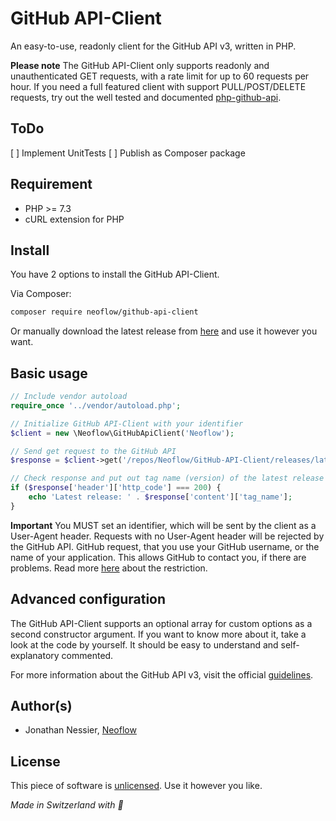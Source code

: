 # GitHub API-Client
An easy-to-use, readonly client for the GitHub API v3, written in PHP.

**Please note** The GitHub API-Client only supports readonly and unauthenticated GET requests, with a rate limit for up 
to 60 requests per hour. If you need a full featured client with support PULL/POST/DELETE requests, try out the well tested and documented 
[php-github-api](https://github.com/KnpLabs/php-github-api).

## ToDo
[ ] Implement UnitTests
[ ] Publish as Composer package

## Requirement
* PHP >= 7.3
* cURL extension for PHP

## Install
You have 2 options to install the GitHub API-Client.

Via Composer:
```bash
composer require neoflow/github-api-client
```

Or manually download the latest release from [here](https://github.com/Neoflow/GitHub-API-Client/releases) and use it
however you want.

## Basic usage
```php
// Include vendor autoload
require_once '../vendor/autoload.php';

// Initialize GitHub API-Client with your identifier
$client = new \Neoflow\GitHubApiClient('Neoflow');

// Send get request to the GitHub API
$response = $client->get('/repos/Neoflow/GitHub-API-Client/releases/latest');

// Check response and put out tag name (version) of the latest release
if ($response['header']['http_code'] === 200) {
    echo 'Latest release: ' . $response['content']['tag_name'];
}
```

**Important** You MUST set an identifier, which will be sent by the client as a User-Agent header. Requests with no 
User-Agent header will be rejected by the GitHub API. GitHub request, that you use your GitHub username, or the name of 
your application. This allows GitHub to contact you, if there are problems. Read more [here](https://developer.github.com/v3/#user-agent-required)
about the restriction.

## Advanced configuration
The GitHub API-Client supports an optional array for custom options as a second constructor argument. If you want to 
know more about it, take a look at the code by yourself. It should be easy to understand and self-explanatory commented.

For more information about the GitHub API v3, visit the official [guidelines](https://developer.github.com/v3/).

## Author(s)
* Jonathan Nessier, [Neoflow](https://www.neoflow.ch)

## License
This piece of software is [unlicensed](https://github.com/Neoflow/GitHub-API-Client/blob/master/LICENSE). Use it however 
you like. 

*Made in Switzerland with :cheese:*